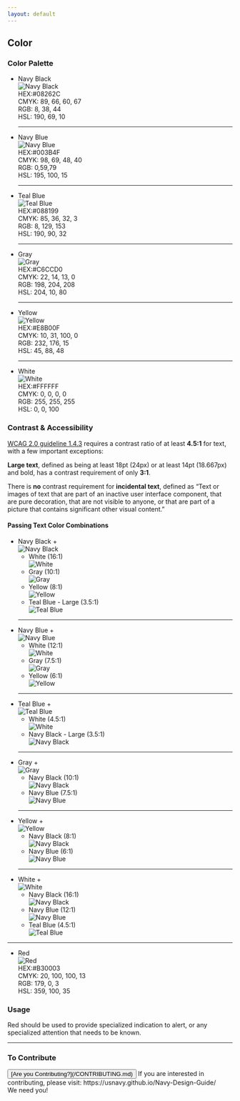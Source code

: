 ```yaml
---
layout: default
---
```

## Color

### Color Palette

<ul class="palette">
  <li class="swatch swatch--navy-black">
    <div class="swatch__name">Navy Black</div>
    <img src="img/Navy Black - PLAIN.jpg" alt="Navy Black" class="swatch-box-large"><br>
    HEX:#08262C  <br>
    CMYK: 89, 66, 60, 67  <br>
    RGB:  8, 38, 44  <br>
    HSL: 190, 69, 10 <br>
  </li>
  <hr>
  <li class="swatch swatch--navy-blue">
    <div class="swatch__name">Navy Blue</div>
    <img src="img/Navy Blue - PLAIN.jpg" alt="Navy Blue" class="swatch-box-large"><br>
    HEX:#003B4F  <br>
    CMYK: 98, 69, 48, 40  <br>
    RGB: 0,59,79  <br>
    HSL: 195, 100, 15 <br>
  </li>
  <hr>
  <li class="swatch swatch--teal-blue">
    <div class="swatch__name">Teal Blue</div>
    <img src="img/Teal Blue - PLAIN.jpg" alt="Teal Blue" class="swatch-box-large"><br>
    HEX:#088199  <br>
    CMYK: 85, 36, 32, 3  <br>
    RGB: 8, 129, 153  <br>
    HSL: 190, 90, 32 <br>
  </li>
  <hr>
  <li class="swatch swatch--gray">
    <div class="swatch__name">Gray</div>
    <img src="img/Gray - PLAIN.jpg" alt="Gray" class="swatch-box-large"><br>
    HEX:#C6CCD0  <br>
    CMYK: 22, 14, 13, 0  <br>
    RGB: 198, 204, 208  <br>
    HSL: 204, 10, 80 <br>
  </li>
  <hr>
  <li class="swatch swatch--yellow">
    <div class="swatch__name">Yellow</div>
    <img src="img/Yellow - PLAIN.jpg" alt="Yellow" class="swatch-box-large"><br>
    HEX:#E8B00F  <br>
    CMYK: 10, 31, 100, 0  <br>
    RGB: 232, 176, 15  <br>
    HSL: 45, 88, 48 <br>
  </li>
  <hr>
  <li class="swatch swatch--navy-white">
    <div class="swatch__name">White</div>
    <img src="img/Navy White - PLAIN.jpg" alt="White" class="swatch-box-large"><br>
    HEX:#FFFFFF  <br>
    CMYK: 0, 0, 0, 0  <br>
    RGB: 255, 255, 255  <br>
    HSL: 0, 0, 100 <br>
  </li>
</ul>

### Contrast & Accessibility
[WCAG 2.0 guideline 1.4.3](https://www.w3.org/TR/WCAG20/#visual-audio-contrast) requires
a contrast ratio of at least **4.5:1** for text, with a few important exceptions:

**Large text**, defined as being at least 18pt (24px) or at least 14pt (18.667px) and
bold, has a contrast requirement of only **3:1**.

There is **no** contrast requirement for **incidental text**, defined as “Text or images
of text that are part of an inactive user interface component, that are pure decoration,
that are not visible to anyone, or that are part of a picture that contains significant
other visual content.”

#### Passing Text Color Combinations

<ul class="text-color-combinations">
 <li class="swatch swatch--navy-black">
    <div class="swatch__name">Navy Black +</div>
    <img src="img/Navy Black - PLAIN.jpg" alt="Navy Black" class="swatch-box-large"><br>
    <ul class="swatch__options">
      <li class="swatch__option swatch__option--navy-white">White (16:1)</li>
      <img src="img/Navy White - PLAIN.jpg" alt="White" class="swatch-box"><br>
      <li class="swatch__option swatch__option--gray">Gray (10:1)</li>
      <img src="img/Gray - PLAIN.jpg" alt="Gray" class="swatch-box"><br>
      <li class="swatch__option swatch__option--yellow">Yellow (8:1)</li>
      <img src="img/Yellow - PLAIN.jpg" alt="Yellow" class="swatch-box"><br>
      <li class="swatch__option swatch__option--teal-blue swatch__option--large">Teal Blue - Large (3.5:1)</li>
      <img src="img/Teal Blue - PLAIN.jpg" alt="Teal Blue" class="swatch-box"><br>
    </ul>
  </li>
  <hr>
  <li class="swatch swatch--navy-blue">
    <div class="swatch__name">Navy Blue +</div>
    <img src="img/Navy Blue - PLAIN.jpg" alt="Navy Blue" class="swatch-box-large"><br>
    <ul class="swatch__options">
      <li class="swatch__option swatch__option--navy-white">White (12:1)</li>
      <img src="img/Navy White - PLAIN.jpg" alt="White" class="swatch-box"><br>
      <li class="swatch__option swatch__option--gray">Gray (7.5:1)</li>
      <img src="img/Gray - PLAIN.jpg" alt="Gray" class="swatch-box"><br>
      <li class="swatch__option swatch__option--yellow">Yellow (6:1)</li>
      <img src="img/Yellow - PLAIN.jpg" alt="Yellow" class="swatch-box"><br>
    </ul>
  </li>
  <hr>
  <li class="swatch swatch--teal-blue">
    <div class="swatch__name">Teal Blue +</div>
    <img src="img/Teal Blue - PLAIN.jpg" alt="Teal Blue" class="swatch-box-large"><br>
    <ul class="swatch__options">
      <li class="swatch__option swatch__option--navy-white">White (4.5:1)</li>
      <img src="img/Navy White - PLAIN.jpg" alt="White" class="swatch-box"><br>
      <li class="swatch__option swatch__option--navy-black swatch__option--large">Navy Black - Large (3.5:1)</li>
      <img src="img/Navy Black - PLAIN.jpg" alt="Navy Black" class="swatch-box"><br>
    </ul>
  </li>
  <hr>
  <li class="swatch swatch--gray">
    <div class="swatch__name">Gray +</div>
    <img src="img/Gray - PLAIN.jpg" alt="Gray" class="swatch-box-large"><br>
    <ul class="swatch__options">
      <li class="swatch__option swatch__option--navy-black">Navy Black (10:1)</li>
      <img src="img/Navy Black - PLAIN.jpg" alt="Navy Black" class="swatch-box"><br>
      <li class="swatch__option swatch__option--navy-blue">Navy Blue (7.5:1)</li>
      <img src="img/Navy Blue - PLAIN.jpg" alt="Navy Blue" class="swatch-box"><br>
    </ul>
  </li>
  <hr>
  <li class="swatch swatch--yellow">
    <div class="swatch__name">Yellow +</div>
    <img src="img/Yellow - PLAIN.jpg" alt="Yellow" class="swatch-box-large"><br>
    <ul class="swatch__options">
      <li class="swatch__option swatch__option--navy-black">Navy Black (8:1)</li>
      <img src="img/Navy Black - PLAIN.jpg" alt="Navy Black" class="swatch-box"><br>
      <li class="swatch__option swatch__option--navy-blue">Navy Blue (6:1)</li>
      <img src="img/Navy Blue - PLAIN.jpg" alt="Navy Blue" class="swatch-box"><br>
    </ul>
  </li>
  <hr>
  <li class="swatch swatch--navy-white">
    <div class="swatch__name">White +</div>
    <img src="img/Navy White - PLAIN.jpg" alt="White" class="swatch-box-large"><br>
    <ul class="swatch__options">
      <li class="swatch__option swatch__option--navy-black">Navy Black (16:1)</li>
      <img src="img/Navy Black - PLAIN.jpg" alt="Navy Black" class="swatch-box"><br>
      <li class="swatch__option swatch__option--navy-blue">Navy Blue (12:1)</li>
      <img src="img/Navy Blue - PLAIN.jpg" alt="Navy Blue" class="swatch-box"><br>
      <li class="swatch__option swatch__option--teal-blue">Teal Blue (4.5:1)</li>
      <img src="img/Teal Blue - PLAIN.jpg" alt="Teal Blue" class="swatch-box"><br>
    </ul>
  </li>
</ul>

<hr>

<ul class="palette">
  <li class="swatch swatch--navy-red">
    <div class="swatch__name">Red</div>
    <img src="img/Red - PLAIN.jpg" alt="Red" class="swatch-box-large"><br>
    HEX:#B30003  <br>
    CMYK: 20, 100, 100, 13  <br>
    RGB:  179, 0, 3  <br>
    HSL: 359, 100, 35 <br>
  </li>
</ul>

### Usage
Red should be used to provide specialized indication to alert, or any specialized attention that needs to be known.

<hr>

### To Contribute<br>
<button id="contribute-guidance">
[Are you Contributing?](/CONTRIBUTING.md)
</button>  
<span class="contribute-comment">If you are interested in contributing, please visit: https://usnavy.github.io/Navy-Design-Guide/ <br>We need you!</span>
<br>
<br>


